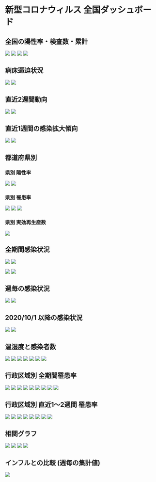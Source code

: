 # 新型コロナウィルス 全国ダッシュボード

## 全国の陽性率・検査数・累計

![](https://raw.githubusercontent.com/geneasyura/cov19-hm/master/docs/images/mhlw-posis.jpg)
![](https://raw.githubusercontent.com/geneasyura/cov19-hm/master/docs/images/mhlw-tests.jpg)
![](https://raw.githubusercontent.com/geneasyura/cov19-hm/master/docs/images/mhlw-total.jpg)
![](https://raw.githubusercontent.com/geneasyura/cov19-hm/master/docs/images/ogiwara-ern.jpg)

## 病床逼迫状況

![](https://raw.githubusercontent.com/geneasyura/cov19-hm/master/docs/images/newpage_00023.jpg)
![](https://raw.githubusercontent.com/geneasyura/cov19-hm/master/docs/images/newpage_00023b.jpg)

## 直近2週間動向

![](https://raw.githubusercontent.com/geneasyura/cov19-hm/master/docs/images/nhk-all-1.jpg)
![](https://raw.githubusercontent.com/geneasyura/cov19-hm/master/docs/images/nhk-all-2.jpg)


## 直近1週間の感染拡大傾向

![](https://raw.githubusercontent.com/geneasyura/cov19-hm/master/docs/images/ern-1w_poss-zoom.jpg)
![](https://raw.githubusercontent.com/geneasyura/cov19-hm/master/docs/images/ern-1w_poss.jpg)

## 都道府県別

### 県別 陽性率

![](https://raw.githubusercontent.com/geneasyura/cov19-hm/master/docs/images/japan-rate1w.jpg)
![](https://raw.githubusercontent.com/geneasyura/cov19-hm/master/docs/images/japan-rate2w.jpg)

### 県別 罹患率

![](https://raw.githubusercontent.com/geneasyura/cov19-hm/master/docs/images/japan-1w.jpg)
![](https://raw.githubusercontent.com/geneasyura/cov19-hm/master/docs/images/japan-2w.jpg)
![](https://raw.githubusercontent.com/geneasyura/cov19-hm/master/docs/images/japan-all.jpg)

### 県別 実効再生産数

![](https://raw.githubusercontent.com/geneasyura/cov19-hm/master/docs/images/japan-erns.jpg)

## 全期間感染状況

![](https://raw.githubusercontent.com/geneasyura/cov19-hm/master/docs/images/nhk-all-3.jpg)
![](https://raw.githubusercontent.com/geneasyura/cov19-hm/master/docs/images/nhk-all-4.jpg)

![](https://raw.githubusercontent.com/geneasyura/cov19-hm/master/docs/images/nhk-all-5.jpg)
![](https://raw.githubusercontent.com/geneasyura/cov19-hm/master/docs/images/nhk-all-6.jpg)

## 週毎の感染状況

![](https://raw.githubusercontent.com/geneasyura/cov19-hm/master/docs/images/nhk-all-7.jpg)
![](https://raw.githubusercontent.com/geneasyura/cov19-hm/master/docs/images/nhk-all-8.jpg)

## 2020/10/1 以降の感染状況
![](https://raw.githubusercontent.com/geneasyura/cov19-hm/master/docs/images/nhk-all-9.jpg)
![](https://raw.githubusercontent.com/geneasyura/cov19-hm/master/docs/images/nhk-all-10.jpg)

## 温湿度と感染者数

![](https://raw.githubusercontent.com/geneasyura/cov19-hm/master/docs/images/hokkaido-tvh-contour.jpg)
![](https://raw.githubusercontent.com/geneasyura/cov19-hm/master/docs/images/tokyo-tvh-cont.jpg)
![](https://raw.githubusercontent.com/geneasyura/cov19-hm/master/docs/images/aichi-tvh-cont.jpg)
![](https://raw.githubusercontent.com/geneasyura/cov19-hm/master/docs/images/kanagawa-tvh-cont.jpg)
![](https://raw.githubusercontent.com/geneasyura/cov19-hm/master/docs/images/osaka-tvh-cont.jpg)
![](https://raw.githubusercontent.com/geneasyura/cov19-hm/master/docs/images/fukuoka-tvh-cont.jpg)
![](https://raw.githubusercontent.com/geneasyura/cov19-hm/master/docs/images/okinawa-tvh-cont.jpg)

## 行政区域別 全期間罹患率

![](https://raw.githubusercontent.com/geneasyura/cov19-hm/master/docs/images/hokkaido-all.jpg)
![](https://raw.githubusercontent.com/geneasyura/cov19-hm/master/docs/images/aomori-hm.jpg)
![](https://raw.githubusercontent.com/geneasyura/cov19-hm/master/docs/images/saitama-hm.jpg)
![](https://raw.githubusercontent.com/geneasyura/cov19-hm/master/docs/images/tokyo-hm.jpg)
![](https://raw.githubusercontent.com/geneasyura/cov19-hm/master/docs/images/kanagawa-hm.jpg)
![](https://raw.githubusercontent.com/geneasyura/cov19-hm/master/docs/images/nagoya-hm.jpg)
![](https://raw.githubusercontent.com/geneasyura/cov19-hm/master/docs/images/osaka-hm.jpg)
![](https://raw.githubusercontent.com/geneasyura/cov19-hm/master/docs/images/fukuoka-hm.jpg)
![](https://raw.githubusercontent.com/geneasyura/cov19-hm/master/docs/images/okinawa-hm.jpg)

## 行政区域別 直近1～2週間 罹患率

![](https://raw.githubusercontent.com/geneasyura/cov19-hm/master/docs/images/hokkaido-2w.jpg)
![](https://raw.githubusercontent.com/geneasyura/cov19-hm/master/docs/images/aomori-hm-1w.jpg)
![](https://raw.githubusercontent.com/geneasyura/cov19-hm/master/docs/images/saitama-hm-1w.jpg)
![](https://raw.githubusercontent.com/geneasyura/cov19-hm/master/docs/images/kanagawa-hm-1w.jpg)
![](https://raw.githubusercontent.com/geneasyura/cov19-hm/master/docs/images/nagoya-hm-1w.jpg)
![](https://raw.githubusercontent.com/geneasyura/cov19-hm/master/docs/images/osaka-hm-1w.jpg)
![](https://raw.githubusercontent.com/geneasyura/cov19-hm/master/docs/images/fukuoka-hm-1w.jpg)
![](https://raw.githubusercontent.com/geneasyura/cov19-hm/master/docs/images/okinawa-hm-1w.jpg)

## 相関グラフ
![](https://raw.githubusercontent.com/geneasyura/cov19-hm/master/docs/images/pcr-lr-1.jpg)
![](https://raw.githubusercontent.com/geneasyura/cov19-hm/master/docs/images/pcr-lr-2.jpg)
![](https://raw.githubusercontent.com/geneasyura/cov19-hm/master/docs/images/pcr-lr-3.jpg)
![](https://raw.githubusercontent.com/geneasyura/cov19-hm/master/docs/images/pcr-lr-4.jpg)

## インフルとの比較 (週毎の集計値)

![](https://raw.githubusercontent.com/geneasyura/cov19-hm/master/docs/images/mhlw-influ.jpg)
